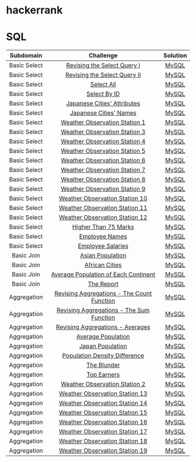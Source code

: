 # hackerrank

# SQL

|      Subdomain      |                                                           Challenge                                                          |                                                                           Solution                                                                          |
|:-------------------:|:----------------------------------------------------------------------------------------------------------------------------:|:-----------------------------------------------------------------------------------------------------------------------------------------------------------:|
|     Basic Select    | [Revising the Select Query I](https://www.hackerrank.com/challenges/revising-the-select-query)                               |[MySQL](https://github.com/RodneyShag/HackerRank_solutions/blob/master/SQL/Basic%20Select/Revising%20the%20Select%20Query%20I.sql)               |
|     Basic Select    | [Revising the Select Query II](https://www.hackerrank.com/challenges/revising-the-select-query-2)                            |[MySQL]()              |
|     Basic Select    | [Select All](https://www.hackerrank.com/challenges/select-all-sql)                                                           |[MySQL]()                                      |
|     Basic Select    | [Select By ID](https://www.hackerrank.com/challenges/select-by-id)                                                           |[MySQL]()                                  |
|     Basic Select    | [Japanese Cities' Attributes](https://www.hackerrank.com/challenges/japanese-cities-attributes)                              |[MySQL]()                 |
|     Basic Select    | [Japanese Cities' Names](https://www.hackerrank.com/challenges/japanese-cities-name)                                         | [MySQL]()                      |
|     Basic Select    | [Weather Observation Station 1]()                         |[MySQL]()              |
|     Basic Select    | [Weather Observation Station 3]()                         |[MySQL]()              |
|     Basic Select    | [Weather Observation Station 4]()                         |[MySQL]()              |
|     Basic Select    | [Weather Observation Station 5]()                         |[MySQL]()              |
|     Basic Select    | [Weather Observation Station 6]()                         |[MySQL]()              |
|     Basic Select    | [Weather Observation Station 7]()                         |[MySQL]()              |
|     Basic Select    | [Weather Observation Station 8]()                         |[MySQL]()              |
|     Basic Select    | [Weather Observation Station 9]()                         |[MySQL]()              |
|     Basic Select    | [Weather Observation Station 10]()                        |[MySQL]()              |
|     Basic Select    | [Weather Observation Station 11]()                        |[MySQL]()              |
|     Basic Select    | [Weather Observation Station 12]()                        |[MySQL]()              |
|     Basic Select    | [Higher Than 75 Marks]()                                  |[MySQL]()              |
|     Basic Select    | [Employee Names]()                                                    |[MySQL]()                                  |
|     Basic Select    | [Employee Salaries]()                                               |[MySQL]()                               |
|      Basic Join     | [Asian Population]()                                                   | [MySQL]()                                  |
|      Basic Join     | [African Cities]()                                                       | [MySQL]()                                    |
|      Basic Join     | [Average Population of Each Continent]()           |[MySQL]()        |
|      Basic Join     | [The Report](https://www.hackerrank.com/challenges/the-report)                                                               |[MySQL]()                                        |
|     Aggregation     | [Revising Aggregations - The Count Function](https://www.hackerrank.com/challenges/revising-aggregations-the-count-function) |[MySQL]() |
|     Aggregation     | [Revising Aggregations - The Sum Function](https://www.hackerrank.com/challenges/revising-aggregations-sum)                  |[MySQL]()   |
|     Aggregation     | [Revising Aggregations - Averages](https://www.hackerrank.com/challenges/revising-aggregations-the-average-function)         |[MySQL]()               |
|     Aggregation     | [Average Population](https://www.hackerrank.com/challenges/average-population)                                               |[MySQL]()                                 |
|     Aggregation     | [Japan Population](https://www.hackerrank.com/challenges/japan-population)                                                   |[MySQL]()                                   |
|     Aggregation     | [Population Density Difference](https://www.hackerrank.com/challenges/population-density-difference)                         |[MySQL]()                    |
|     Aggregation     | [The Blunder](https://www.hackerrank.com/challenges/the-blunder)                                                             |[MySQL]()                                        |
|     Aggregation     | [Top Earners](https://www.hackerrank.com/challenges/earnings-of-employees)                                                   |[MySQL]()                                        |
|     Aggregation     | [Weather Observation Station 2](https://www.hackerrank.com/challenges/weather-observation-station-2)                         |[MySQL]()                  |
|     Aggregation     | [Weather Observation Station 13](https://www.hackerrank.com/challenges/weather-observation-station-13)                       |[MySQL]()                 |
|     Aggregation     | [Weather Observation Station 14](https://www.hackerrank.com/challenges/weather-observation-station-14)                       |[MySQL]()                 |
|     Aggregation     | [Weather Observation Station 15](https://www.hackerrank.com/challenges/weather-observation-station-15)                       |[MySQL]()                 |
|     Aggregation     | [Weather Observation Station 16](https://www.hackerrank.com/challenges/weather-observation-station-16)                       |[MySQL]()                 |
|     Aggregation     | [Weather Observation Station 17](https://www.hackerrank.com/challenges/weather-observation-station-17)                       |[MySQL]()                 |
|     Aggregation     | [Weather Observation Station 18](https://www.hackerrank.com/challenges/weather-observation-station-18)                       |[MySQL]()                 |
|     Aggregation     | [Weather Observation Station 19](https://www.hackerrank.com/challenges/weather-observation-station-19)                       |[MySQL]()                 |
